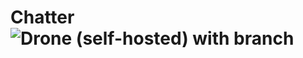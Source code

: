 
# Chatter ![Drone (self-hosted) with branch](https://img.shields.io/drone/build/creator-solutions/chatter/master)
